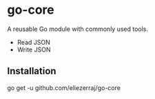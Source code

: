 # go-core

A reusable Go module with commonly used tools.

- Read JSON
- Write JSON

## Installation

go get -u github.com/eliezerraj/go-core
